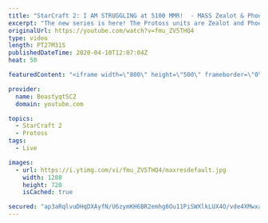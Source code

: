 ```yaml
---
title: "StarCraft 2: I AM STRUGGLING at 5100 MMR!  - MASS Zealot & Phoenix!"
excerpt: "The new series is here! The Protoss units are Zealot and Phoenix - take us to Grandmaster baby!  #ZealotPheonix #Beastyqt #StarCraft2 #SC2  Feel free to let me know if you have any suggestions for future videos. I hope you guys enjoy this one!  Check out my stream on Twitch if you enjoy my YouTube content."
originalUrl: https://youtube.com/watch?v=fmu_ZV5THQ4
type: video
length: PT27M31S
publishedDateTime: 2020-04-10T12:07:04Z
heat: 50

featuredContent: "<iframe width=\"800\" height=\"500\" frameborder=\"0\" src=\"https://www.youtube.com/embed/fmu_ZV5THQ4\" allow=\"accelerometer; autoplay; encrypted-media; gyroscope; picture-in-picture\" allowfullscreen></iframe>"

provider:
  name: BeastyqtSC2
  domain: youtube.com

topics:
  - StarCraft 2
  - Protoss
tags:
  - Live

images:
  - url: https://i.ytimg.com/vi/fmu_ZV5THQ4/maxresdefault.jpg
    width: 1280
    height: 720
    isCached: true

secured: "ap3aRqlvuDHqDXAyfN/U6zymKH6BR2emhg6Ou11PiSWXlkLUX4O/vde4XMwxa+D6wmoEdHeJJ8LMNnKHuKgAt0r5tOwb1swh+jmGR70VaeWqDU6gp3htkZEj9b3q1tVHdXlVlxIVOBGCqVx1qYX2Air10QAemOXbDqVffj+cFcCX9bboGHXDlE7t4xiO2x7GbDhBqFjDb9kQfd43SuxVmfNargd7aTgDgloq4A+PQtqBbx70KjT4cR+OUXSXUr6LRRKc5H8n+kgEaEpeoS/7nOd9oWT7m1RnIyfIMCvGn0yInnXim9BVazwBcy3FOGaLCyOIFWVi7RoSvvvYASLjB9zX95ZccZEhMAHnZQb+HL+LmxsVRsoUzFBLPuZBXg7Oz76j+/OoZPzX4XyQdIczvBBCVEhSb4zWga4YJFeWHQM=;CO6qGvPBUwUa4rHLA0RXGQ=="
---
```


